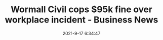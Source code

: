 ---
"title": "Wormall Civil cops $95k fine over workplace incident - Business News"
"date": "2021-9-17 6:34:47"
"feed_name": "GOOGLENEWSCONSTRUCTION"
"feed_website": "https://news.google.com/search?q=construction%2Bincident&hl=en-US&gl=US&ceid=US:en"
"feed_rss": "https://news.google.com/rss/search?q=construction%2Bincident&hl=en-US&gl=US&ceid=US:en"
"link": "https://www.businessnews.com.au/article/Wormall-Civil-cops-95k-fine-over-workplace-incident"
"file": "_posts/2021-1-1-4f129205d6d22aa3dd4845769ab29b222a87a76d.md"
"accident": "0"
"drilling": "0"
"dead": "0"
"injured": "0"
---